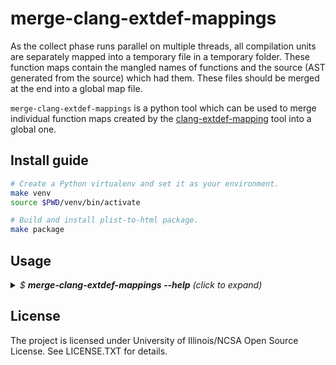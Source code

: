 # merge-clang-extdef-mappings
As the collect phase runs parallel on multiple threads, all compilation units
are separately mapped into a temporary file in a temporary folder. These
function maps contain the mangled names of functions and the source (AST
generated from the source) which had them. These files should be merged at
the end into a global map file.

`merge-clang-extdef-mappings` is a python tool which can be used to merge
individual function maps created by the
[clang-extdef-mapping](https://github.com/llvm/llvm-project/blob/master/clang/tools/clang-extdef-mapping/ClangExtDefMapGen.cpp)
tool into a global one.


## Install guide
```sh
# Create a Python virtualenv and set it as your environment.
make venv
source $PWD/venv/bin/activate

# Build and install plist-to-html package.
make package
```

## Usage
<details>
  <summary>
    <i>$ <b>merge-clang-extdef-mappings --help</b> (click to expand)</i>
  </summary>

```
usage: merge-clang-extdef-mappings [-h] -i input -o output

Merge individual clang extdef mapping files into one mapping file.

optional arguments:
  -h, --help            show this help message and exit
  -i input, --input input
                        Folder which contains multiple output of the 'clang-
                        extdef-mapping' tool.
  -o output, --output output
                        Output file where the merged function maps will be
                        stored into.

Example:
  merge-clang-extdef-mappings -i /path/to/fn_map_folder -o
  /path/to/externalDefMap.txt
```
</details>

## License

The project is licensed under University of Illinois/NCSA Open Source License.
See LICENSE.TXT for details.